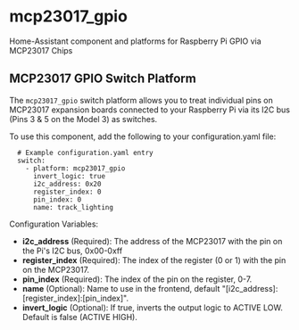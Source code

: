 # mcp23017_gpio
Home-Assistant component and platforms for Raspberry Pi GPIO via MCP23017 Chips

## MCP23017 GPIO Switch Platform
The `mcp23017_gpio` switch platform allows you to treat individual pins on MCP23017 expansion boards connected to your Raspberry Pi via its I2C bus (Pins 3 & 5 on the Model 3) as switches.

To use this component, add the following to your configuration.yaml file:
```
  # Example configuration.yaml entry
  switch:
    - platform: mcp23017_gpio
      invert_logic: true
      i2c_address: 0x20
      register_index: 0
      pin_index: 0
      name: track_lighting
```
Configuration Variables:
+ **i2c_address** (Required): The address of the MCP23017 with the pin on the Pi's I2C bus, 0x00-0xff
+ **register_index** (Required): The index of the register (0 or 1) with the pin on the MCP23017.
+ **pin_index** (Required): The index of the pin on the register, 0-7.
+ **name** (Optional): Name to use in the frontend, default "[i2c_address]:[register_index]:[pin_index]".
+ **invert_logic** (Optional): If true, inverts the output logic to ACTIVE LOW. Default is false (ACTIVE HIGH).
